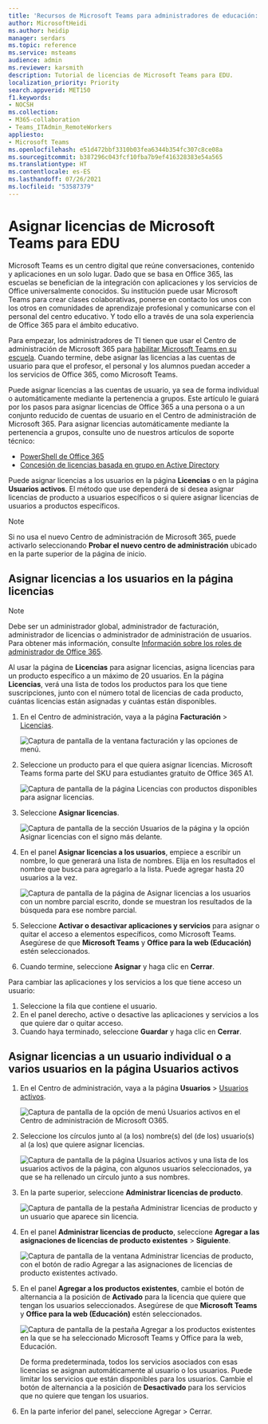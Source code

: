 ```yaml
---
title: 'Recursos de Microsoft Teams para administradores de educación: asignar licencias de Teams para EDU'
author: MicrosoftHeidi
ms.author: heidip
manager: serdars
ms.topic: reference
ms.service: msteams
audience: admin
ms.reviewer: karsmith
description: Tutorial de licencias de Microsoft Teams para EDU.
localization_priority: Priority
search.appverid: MET150
f1.keywords:
- NOCSH
ms.collection:
- M365-collaboration
- Teams_ITAdmin_RemoteWorkers
appliesto:
- Microsoft Teams
ms.openlocfilehash: e51d472bbf3310b03fea6344b354fc307c8ce08a
ms.sourcegitcommit: b387296c043fcf10fba7b9ef416328383e54a565
ms.translationtype: HT
ms.contentlocale: es-ES
ms.lasthandoff: 07/26/2021
ms.locfileid: "53587379"
---
```

# <a name="assign-microsoft-teams-licenses-for-edu"></a>Asignar licencias de Microsoft Teams para EDU

Microsoft Teams es un centro digital que reúne conversaciones, contenido y aplicaciones en un solo lugar. Dado que se basa en Office 365, las escuelas se benefician de la integración con aplicaciones y los servicios de Office universalmente conocidos. Su institución puede usar Microsoft Teams para crear clases colaborativas, ponerse en contacto los unos con los otros en comunidades de aprendizaje profesional y comunicarse con el personal del centro educativo. Y todo ello a través de una sola experiencia de Office 365 para el ámbito educativo.

Para empezar, los administradores de TI tienen que usar el Centro de administración de Microsoft 365 para [habilitar Microsoft Teams en su escuela](/microsoft-365/education/intune-edu-trial/enable-microsoft-teams).
Cuando termine, debe asignar las licencias a las cuentas de usuario para que el profesor, el personal y los alumnos puedan acceder a los servicios de Office 365, como Microsoft Teams.

Puede asignar licencias a las cuentas de usuario, ya sea de forma individual o automáticamente mediante la pertenencia a grupos. Este artículo le guiará por los pasos para asignar licencias de Office 365 a una persona o a un conjunto reducido de cuentas de usuario en el Centro de administración de Microsoft 365. Para asignar licencias automáticamente mediante la pertenencia a grupos, consulte uno de nuestros artículos de soporte técnico:

- [PowerShell de Office 365](/office365/enterprise/powershell/assign-licenses-to-user-accounts-with-office-365-powershell)
- [Concesión de licencias basada en grupo en Active Directory](/azure/active-directory/users-groups-roles/licensing-groups-assign)

Puede asignar licencias a los usuarios en la página **Licencias** o en la página **Usuarios activos**. El método que use dependerá de si desea asignar licencias de producto a usuarios específicos o si quiere asignar licencias de usuarios a productos específicos.

> [!NOTE]
> Si no usa el nuevo Centro de administración de Microsoft 365, puede activarlo seleccionando **Probar el nuevo centro de administración** ubicado en la parte superior de la página de inicio.

## <a name="assign-licenses-to-users-on-the-licenses-page"></a>Asignar licencias a los usuarios en la página licencias

> [!NOTE]
> Debe ser un administrador global, administrador de facturación, administrador de licencias o administrador de administración de usuarios. Para obtener más información, consulte [Información sobre los roles de administrador de Office 365](/microsoft-365/admin/add-users/about-admin-roles).

Al usar la página de **Licencias** para asignar licencias, asigna licencias para un producto específico a un máximo de 20 usuarios. En la página **Licencias**, verá una lista de todos los productos para los que tiene suscripciones, junto con el número total de licencias de cada producto, cuántas licencias están asignadas y cuántas están disponibles.

1. En el Centro de administración, vaya a la página **Facturación** > [Licencias](https://go.microsoft.com/fwlink/p/?linkid=842264).

   ![Captura de pantalla de la ventana facturación y las opciones de menú.](media/EDU-Lic-Billing-License.png)
2. Seleccione un producto para el que quiera asignar licencias. Microsoft Teams forma parte del SKU para estudiantes gratuito de Office 365 A1.

   ![Captura de pantalla de la página Licencias con productos disponibles para asignar licencias.](media/EDU-Lic-Licenses-Products.png)
3. Seleccione **Asignar licencias**.

   ![Captura de pantalla de la sección Usuarios de la página y la opción Asignar licencias con el signo más delante.](media/EDU-Lic-Assign-Licenses.png)
4. En el panel **Asignar licencias a los usuarios**, empiece a escribir un nombre, lo que generará una lista de nombres. Elija en los resultados el nombre que busca para agregarlo a la lista. Puede agregar hasta 20 usuarios a la vez.

   ![Captura de pantalla de la página de Asignar licencias a los usuarios con un nombre parcial escrito, donde se muestran los resultados de la búsqueda para ese nombre parcial.](media/EDU-Lic-Assign-Licenses-Users.png)
5. Seleccione **Activar o desactivar aplicaciones y servicios** para asignar o quitar el acceso a elementos específicos, como Microsoft Teams. Asegúrese de que **Microsoft Teams** y **Office para la web (Educación)** estén seleccionados.
6. Cuando termine, seleccione **Asignar** y haga clic en **Cerrar**.

Para cambiar las aplicaciones y los servicios a los que tiene acceso un usuario:

1. Seleccione la fila que contiene el usuario.
1. En el panel derecho, active o desactive las aplicaciones y servicios a los que quiere dar o quitar acceso.
1. Cuando haya terminado, seleccione **Guardar** y haga clic en **Cerrar**.

## <a name="assign-licenses-to-an-individual-or-multiple-users-on-the-active-users-page"></a>Asignar licencias a un usuario individual o a varios usuarios en la página Usuarios activos

1. En el Centro de administración, vaya a la página **Usuarios**  >  [Usuarios activos](https://go.microsoft.com/fwlink/p/?linkid=834822).

   ![Captura de pantalla de la opción de menú Usuarios activos en el Centro de administración de Microsoft O365.](media/EDU-Lic-Active-Users.png)
2. Seleccione los círculos junto al (a los) nombre(s) del (de los) usuario(s) al (a los) que quiere asignar licencias.

   ![Captura de pantalla de la página Usuarios activos y una lista de los usuarios activos de la página, con algunos usuarios seleccionados, ya que se ha rellenado un círculo junto a sus nombres.](media/EDU-Lic-Active-Users-List.png)
3. En la parte superior, seleccione **Administrar licencias de producto**.

   ![Captura de pantalla de la pestaña Administrar licencias de producto y un usuario que aparece sin licencia.](media/EDU-Lic-Manage-Product-Licenses.png)
4. En el panel **Administrar licencias de producto**, seleccione **Agregar a las asignaciones de licencias de producto existentes**  >  **Siguiente**.

   ![Captura de pantalla de la ventana Administrar licencias de producto, con el botón de radio Agregar a las asignaciones de licencias de producto existentes activado.](media/EDU-Lic-Add-Existing-Product.png)
5. En el panel **Agregar a los productos existentes**, cambie el botón de alternancia a la posición de **Activado** para la licencia que quiere que tengan los usuarios seleccionados. Asegúrese de que **Microsoft Teams** y **Office para la web (Educación)** estén seleccionados.

   ![Captura de pantalla de la pestaña Agregar a los productos existentes en la que se ha seleccionado Microsoft Teams y Office para la web, Educación.](media/EDU-Lic-Add-Existing-Products.png)

   De forma predeterminada, todos los servicios asociados con esas licencias se asignan automáticamente al usuario o los usuarios. Puede limitar los servicios que están disponibles para los usuarios. Cambie el botón de alternancia a la posición de **Desactivado** para los servicios que no quiere que tengan los usuarios.
6. En la parte inferior del panel, seleccione Agregar > Cerrar.